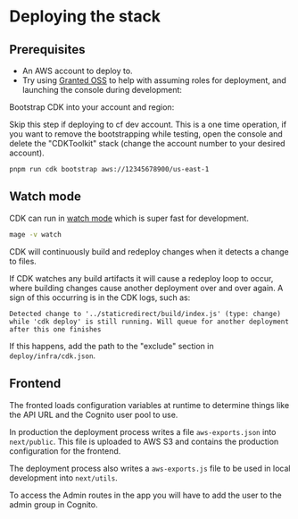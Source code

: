 # Deploying the stack

## Prerequisites
- An AWS account to deploy to.
- Try using [Granted OSS](https://github.com/common-fate/granted) to help with assuming roles for deployment, and launching the console during development:

Bootstrap CDK into your account and region:

Skip this step if deploying to cf dev account.
This is a one time operation, if you want to remove the bootstrapping while testing, open the console and delete the "CDKToolkit" stack (change the account number to your desired account).

```
pnpm run cdk bootstrap aws://12345678900/us-east-1
```

## Watch mode

CDK can run in [watch mode](https://aws.amazon.com/blogs/developer/increasing-development-speed-with-cdk-watch/) which is super fast for development.

```bash
mage -v watch
```

CDK will continuously build and redeploy changes when it detects a change to files.

If CDK watches any build artifacts it will cause a redeploy loop to occur, where building changes cause another deployment over and over again. A sign of this occurring is in the CDK logs, such as:

```
Detected change to '../staticredirect/build/index.js' (type: change) while 'cdk deploy' is still running. Will queue for another deployment after this one finishes
```

If this happens, add the path to the "exclude" section in `deploy/infra/cdk.json`.

## Frontend

The fronted loads configuration variables at runtime to determine things like the API URL and the Cognito user pool to use.

In production the deployment process writes a file `aws-exports.json` into `next/public`. This file is uploaded to AWS S3 and contains the production configuration for the frontend.

The deployment process also writes a `aws-exports.js` file to be used in local development into `next/utils`.

To access the Admin routes in the app you will have to add the user to the admin group in Cognito.
